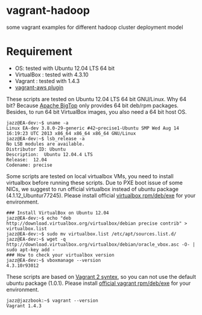 vagrant-hadoop
==============

some vagrant examples for different hadoop cluster deployment model

Requirement
===========

 * OS: tested with Ubuntu 12.04 LTS 64 bit
 * VirtualBox : tested with 4.3.10
 * Vagrant : tested with 1.4.3
 * [vagrant-aws plugin](https://github.com/mitchellh/vagrant-aws)

These scripts are tested on Ubuntu 12.04 LTS 64 bit GNU/Linux.
Why 64 bit? Because [Apache BigTop](http://bigtop.apache.org) only provides 64 bit deb/rpm packages.
Besides, to run 64 bit VirtualBox images, you also need a 64 bit host OS.
```
jazz@EA-dev:~$ uname -a
Linux EA-dev 3.8.0-29-generic #42~precise1-Ubuntu SMP Wed Aug 14 16:19:23 UTC 2013 x86_64 x86_64 x86_64 GNU/Linux
jazz@EA-dev:~$ lsb_release -a
No LSB modules are available.
Distributor ID:	Ubuntu
Description:  Ubuntu 12.04.4 LTS
Release:  12.04
Codename: precise
```
Some scripts are tested on local virtualbox VMs, you need to install virtualbox before running these scripts.
Due to PXE boot issue of some NICs, we suggest to run official virtualbox instead of ubuntu package (4.1.12_Ubuntur77245).
Please install official [virtualbox rpm/deb/exe](https://www.virtualbox.org/wiki/Downloads) for your environment.
```
### Install VirtualBox on Ubuntu 12.04
jazz@EA-dev:~$ echo "deb http://download.virtualbox.org/virtualbox/debian precise contrib" > virtualbox.list
jazz@EA-dev:~$ sudo mv virtualbox.list /etc/apt/sources.list.d/
jazz@EA-dev:~$ wget -q http://download.virtualbox.org/virtualbox/debian/oracle_vbox.asc -O- | sudo apt-key add -
### How to check your virtualbox version
jazz@EA-dev:~$ vboxmanage --version
4.3.10r93012
```
These scripts are based on [Vagrant 2 syntex](http://docs.vagrantup.com/v2/vagrantfile/version.html), so you can not use the default ubuntu package (1.0.1). Please install [official vagrant rpm/deb/exe](http://www.vagrantup.com/downloads.html) for your environment.
```
jazz@jazzbook:~$ vagrant --version
Vagrant 1.4.3
```
